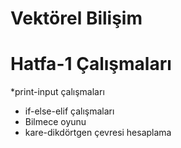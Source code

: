 # Vektörel Bilişim 
# Hatfa-1 Çalışmaları
*print-input çalışmaları
* if-else-elif çalışmaları
* Bilmece oyunu 
* kare-dikdörtgen çevresi hesaplama
